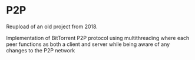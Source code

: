 # P2P

Reupload of an old project from 2018.

Implementation of BitTorrent P2P protocol using multithreading where each peer functions as both a client and server while being aware of any changes to the P2P network
